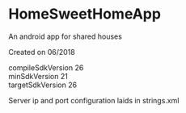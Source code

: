 # HomeSweetHomeApp
An android app for shared houses  
  
Created on 06/2018
  
  
compileSdkVersion 26  
minSdkVersion 21   
targetSdkVersion 26  


Server ip and port configuration laids in strings.xml
	
	
